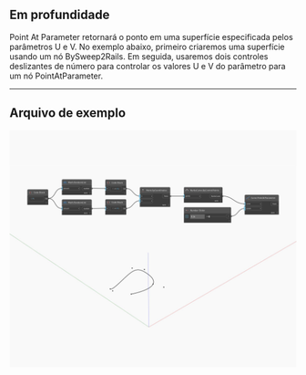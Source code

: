 ## Em profundidade
Point At Parameter retornará o ponto em uma superfície especificada pelos parâmetros U e V. No exemplo abaixo, primeiro criaremos uma superfície usando um nó BySweep2Rails. Em seguida, usaremos dois controles deslizantes de número para controlar os valores U e V do parâmetro para um nó PointAtParameter.
___
## Arquivo de exemplo

![PointAtParameter](./Autodesk.DesignScript.Geometry.Curve.PointAtParameter_img.jpg)

